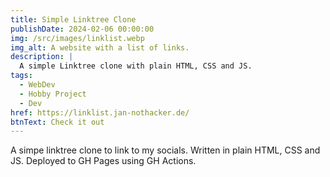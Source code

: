 ```yaml
---
title: Simple Linktree Clone
publishDate: 2024-02-06 00:00:00
img: /src/images/linklist.webp
img_alt: A website with a list of links.
description: |
  A simple Linktree clone with plain HTML, CSS and JS.
tags:
  - WebDev
  - Hobby Project
  - Dev
href: https://linklist.jan-nothacker.de/
btnText: Check it out
---
```


<p>
    A simpe linktree clone to link to my socials. Written in plain HTML, CSS and JS. Deployed to GH Pages using GH Actions.
</p>
